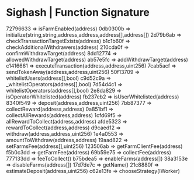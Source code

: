 # Sighash | Function Signature

72796633 => isFarmEnabled(address)
0db0300b => initialize(string,string,address,address,address[],address[])
2d79b6ab => checkTransactionTargetExists(address)
b1c1b60f => checkAdditionalWithdrawers(address)
210cda0f => confirmWithdrawTarget(address)
8dd12774 => allowedWithdrawTarget(address)
ab57e5fc => addWithdrawTarget(address)
c1416661 => executeTransaction(address,address,uint256)
7cab5acf => sendTokenAway(address,address,uint256)
50f13709 => whitelistUsers(address[],bool)
c9d52c9a => \_whitelistOperators(address[],bool)
7d54d4c1 => whitelistOperators(address[],bool)
2e8da829 => isOperatorWhitelisted(address)
fb237eb2 => isUserWhitelisted(address)
8340f549 => deposit(address,address,uint256)
7bb87377 => collectReward(address,address)
0a851bf1 => collectAllRewards(address,address)
1cfd69f5 => allRewardToCollect(address,address)
afde5323 => rewardToCollect(address,address)
d9caed12 => withdraw(address,address,uint256)
1e4a0553 => amountToWithdraw(address,address)
19aad822 => setFarmsFee(address[],uint256)
123506ab => getFarmClientFee(address)
f5b0c3dd => getFarmFee(address)
69b59e75 => collectFee(address)
777133dd => feeToCollect()
b75bdea5 => enableFarms(address[])
38a3153e => disableFarms(address[])
17d7de7c => getName()
21c8880f => estimateDeposit(address,uint256)
c62e13fe => chooseStrategy(IWorker)
